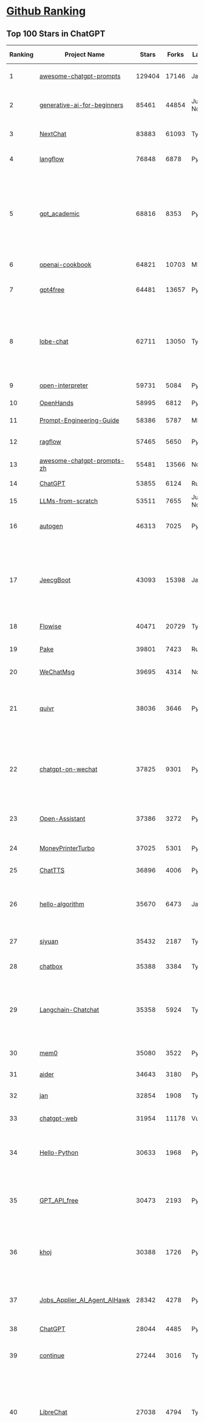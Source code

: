 [Github Ranking](../README.md)
==========

## Top 100 Stars in ChatGPT

| Ranking | Project Name | Stars | Forks | Language | Open Issues | Description | Last Commit |
| ------- | ------------ | ----- | ----- | -------- | ----------- | ----------- | ----------- |
| 1 | [awesome-chatgpt-prompts](https://github.com/f/awesome-chatgpt-prompts) | 129404 | 17146 | JavaScript | 0 | This repo includes ChatGPT prompt curation to use ChatGPT and other LLM tools better. | 2025-06-18T17:50:37Z |
| 2 | [generative-ai-for-beginners](https://github.com/microsoft/generative-ai-for-beginners) | 85461 | 44854 | Jupyter Notebook | 6 | 21 Lessons, Get Started Building with Generative AI  🔗 https://microsoft.github.io/generative-ai-for-beginners/ | 2025-06-23T03:42:30Z |
| 3 | [NextChat](https://github.com/ChatGPTNextWeb/NextChat) | 83883 | 61093 | TypeScript | 636 | ✨ Light and Fast AI Assistant. Support: Web \| iOS \| MacOS \| Android \|  Linux \| Windows | 2025-06-19T12:18:29Z |
| 4 | [langflow](https://github.com/langflow-ai/langflow) | 76848 | 6878 | Python | 425 | Langflow is a powerful tool for building and deploying AI-powered agents and workflows. | 2025-06-23T00:28:38Z |
| 5 | [gpt_academic](https://github.com/binary-husky/gpt_academic) | 68816 | 8353 | Python | 259 | 为GPT/GLM等LLM大语言模型提供实用化交互接口，特别优化论文阅读/润色/写作体验，模块化设计，支持自定义快捷按钮&函数插件，支持Python和C++等项目剖析&自译解功能，PDF/LaTex论文翻译&总结功能，支持并行问询多种LLM模型，支持chatglm3等本地模型。接入通义千问, deepseekcoder, 讯飞星火, 文心一言, llama2, rwkv, claude2, moss等。 | 2025-06-22T17:12:11Z |
| 6 | [openai-cookbook](https://github.com/openai/openai-cookbook) | 64821 | 10703 | MDX | 27 | Examples and guides for using the OpenAI API | 2025-06-20T15:03:21Z |
| 7 | [gpt4free](https://github.com/xtekky/gpt4free) | 64481 | 13657 | Python | 13 | The official gpt4free repository \| various collection of powerful language models \| o4, o3 and deepseek r1, gpt-4.1, gemini 2.5 | 2025-06-21T14:54:46Z |
| 8 | [lobe-chat](https://github.com/lobehub/lobe-chat) | 62711 | 13050 | TypeScript | 774 | 🤯 Lobe Chat - an open-source, modern design AI chat framework. Supports multiple AI providers (OpenAI / Claude 4 / Gemini / DeepSeek / Ollama / Qwen), Knowledge Base (file upload / knowledge management / RAG ), Multi-Modal (Plugins / Artifacts / MCP) and thinking. One-click FREE deployment of your private ChatGPT/ Claude / DeepSeek application. | 2025-06-23T02:30:49Z |
| 9 | [open-interpreter](https://github.com/OpenInterpreter/open-interpreter) | 59731 | 5084 | Python | 220 | A natural language interface for computers | 2025-04-23T07:18:30Z |
| 10 | [OpenHands](https://github.com/All-Hands-AI/OpenHands) | 58995 | 6812 | Python | 280 | 🙌 OpenHands: Code Less, Make More | 2025-06-23T03:49:30Z |
| 11 | [Prompt-Engineering-Guide](https://github.com/dair-ai/Prompt-Engineering-Guide) | 58386 | 5787 | MDX | 147 | 🐙 Guides, papers, lecture, notebooks and resources for prompt engineering | 2025-06-19T17:22:23Z |
| 12 | [ragflow](https://github.com/infiniflow/ragflow) | 57465 | 5650 | Python | 2260 | RAGFlow is an open-source RAG (Retrieval-Augmented Generation) engine based on deep document understanding. | 2025-06-23T01:51:28Z |
| 13 | [awesome-chatgpt-prompts-zh](https://github.com/PlexPt/awesome-chatgpt-prompts-zh) | 55481 | 13566 | None | 38 | ChatGPT 中文调教指南。各种场景使用指南。学习怎么让它听你的话。 | 2025-01-01T08:34:33Z |
| 14 | [ChatGPT](https://github.com/lencx/ChatGPT) | 53855 | 6124 | Rust | 808 | 🔮 ChatGPT Desktop Application (Mac, Windows and Linux) | 2024-08-29T17:58:11Z |
| 15 | [LLMs-from-scratch](https://github.com/rasbt/LLMs-from-scratch) | 53511 | 7655 | Jupyter Notebook | 4 | Implement a ChatGPT-like LLM in PyTorch from scratch, step by step | 2025-06-22T22:48:36Z |
| 16 | [autogen](https://github.com/microsoft/autogen) | 46313 | 7025 | Python | 390 | A programming framework for agentic AI 🤖 PyPi: autogen-agentchat Discord: https://aka.ms/autogen-discord Office Hour: https://aka.ms/autogen-officehour | 2025-06-22T07:47:12Z |
| 17 | [JeecgBoot](https://github.com/jeecgboot/JeecgBoot) | 43093 | 15398 | Java | 31 | 🔥集成完善AIGC应用的低代码平台，旨在帮助企业快速实现低代码开发和构建、部署个性化的 AI 应用。 前后端分离 SpringBoot，SpringCloud，Ant Design&Vue3，Mybatis，Shiro！强大的代码生成器让前后端代码一键生成，无需写任何代码! 成套AI大模型功能: AI模型管理、AI应用、知识库、AI流程编排、AI对话助手等； | 2025-06-13T07:56:40Z |
| 18 | [Flowise](https://github.com/FlowiseAI/Flowise) | 40471 | 20729 | TypeScript | 539 | Build AI Agents, Visually | 2025-06-22T14:48:12Z |
| 19 | [Pake](https://github.com/tw93/Pake) | 39801 | 7423 | Rust | 64 | 🤱🏻 Turn any webpage into a desktop app with Rust.  🤱🏻 利用 Rust 轻松构建轻量级多端桌面应用 | 2025-03-25T12:35:16Z |
| 20 | [WeChatMsg](https://github.com/LC044/WeChatMsg) | 39695 | 4314 | None | 0 | None | 2025-04-26T17:26:17Z |
| 21 | [quivr](https://github.com/QuivrHQ/quivr) | 38036 | 3646 | Python | 1 | Opiniated RAG for integrating GenAI in your apps 🧠   Focus on your product rather than the RAG. Easy integration in existing products with customisation!  Any LLM: GPT4, Groq, Llama. Any Vectorstore: PGVector, Faiss. Any Files. Anyway you want.  | 2025-06-19T13:03:05Z |
| 22 | [chatgpt-on-wechat](https://github.com/zhayujie/chatgpt-on-wechat) | 37825 | 9301 | Python | 292 | 基于大模型搭建的聊天机器人，同时支持 微信公众号、企业微信应用、飞书、钉钉 等接入，可选择ChatGPT/Claude/DeepSeek/文心一言/讯飞星火/通义千问/ Gemini/GLM-4/Kimi/LinkAI，能处理文本、语音和图片，访问操作系统和互联网，支持基于自有知识库进行定制企业智能客服。 | 2025-06-15T09:44:55Z |
| 23 | [Open-Assistant](https://github.com/LAION-AI/Open-Assistant) | 37386 | 3272 | Python | 228 | OpenAssistant is a chat-based assistant that understands tasks, can interact with third-party systems, and retrieve information dynamically to do so. | 2024-08-17T01:55:35Z |
| 24 | [MoneyPrinterTurbo](https://github.com/harry0703/MoneyPrinterTurbo) | 37025 | 5301 | Python | 163 | 利用AI大模型，一键生成高清短视频 Generate short videos with one click using AI LLM. | 2025-06-11T06:34:54Z |
| 25 | [ChatTTS](https://github.com/2noise/ChatTTS) | 36896 | 4006 | Python | 57 | A generative speech model for daily dialogue. | 2025-05-23T13:00:56Z |
| 26 | [hello-algorithm](https://github.com/geekxh/hello-algorithm) | 35670 | 6473 | Java | 11 | 🌍 针对小白的算法训练 \| 包括四部分：①.大厂面经 ②.力扣图解  ③.千本开源电子书 ④.百张技术思维导图（项目花了上百小时，希望可以点 star 支持，🌹感谢~）推荐免费ChatGPT使用网站 | 2023-06-13T04:13:17Z |
| 27 | [siyuan](https://github.com/siyuan-note/siyuan) | 35432 | 2187 | TypeScript | 397 | A privacy-first, self-hosted, fully open source personal knowledge management software, written in typescript and golang. | 2025-06-23T03:39:25Z |
| 28 | [chatbox](https://github.com/chatboxai/chatbox) | 35388 | 3384 | TypeScript | 725 | User-friendly Desktop Client App for AI Models/LLMs (GPT, Claude, Gemini, Ollama...) | 2025-06-17T08:08:07Z |
| 29 | [Langchain-Chatchat](https://github.com/chatchat-space/Langchain-Chatchat) | 35358 | 5924 | TypeScript | 167 | Langchain-Chatchat（原Langchain-ChatGLM）基于 Langchain 与 ChatGLM, Qwen 与 Llama 等语言模型的 RAG 与 Agent 应用 \| Langchain-Chatchat (formerly langchain-ChatGLM), local knowledge based LLM (like ChatGLM, Qwen and Llama) RAG and Agent app with langchain  | 2025-03-25T15:45:51Z |
| 30 | [mem0](https://github.com/mem0ai/mem0) | 35080 | 3522 | Python | 348 | Memory for AI Agents; Announcing OpenMemory MCP - local and secure memory management. | 2025-06-22T18:16:09Z |
| 31 | [aider](https://github.com/Aider-AI/aider) | 34643 | 3180 | Python | 891 | aider is AI pair programming in your terminal | 2025-06-20T21:02:17Z |
| 32 | [jan](https://github.com/menloresearch/jan) | 32854 | 1908 | TypeScript | 118 | Jan is an open source alternative to ChatGPT that runs 100% offline on your computer | 2025-06-23T02:49:36Z |
| 33 | [chatgpt-web](https://github.com/Chanzhaoyu/chatgpt-web) | 31954 | 11178 | Vue | 0 | 用 Express 和  Vue3 搭建的 ChatGPT 演示网页 | 2024-08-16T15:26:57Z |
| 34 | [Hello-Python](https://github.com/mouredev/Hello-Python) | 30633 | 1968 | Python | 23 | Curso para aprender el lenguaje de programación Python desde cero y para principiantes. 100 clases, 44 horas en vídeo, código, proyectos y grupo de chat. Fundamentos, frontend, backend, testing, IA... | 2025-02-28T12:39:35Z |
| 35 | [GPT_API_free](https://github.com/chatanywhere/GPT_API_free) | 30473 | 2193 | Python | 17 | Free ChatGPT&DeepSeek API Key，免费ChatGPT&DeepSeek API。免费接入DeepSeek API和GPT4 API，支持 gpt \| deepseek \| claude \| gemini \| grok 等排名靠前的常用大模型。 | 2025-05-17T17:09:25Z |
| 36 | [khoj](https://github.com/khoj-ai/khoj) | 30388 | 1726 | Python | 76 | Your AI second brain. Self-hostable. Get answers from the web or your docs. Build custom agents, schedule automations, do deep research. Turn any online or local LLM into your personal, autonomous AI (gpt, claude, gemini, llama, qwen, mistral). Get started - free. | 2025-06-20T22:10:05Z |
| 37 | [Jobs_Applier_AI_Agent_AIHawk](https://github.com/feder-cr/Jobs_Applier_AI_Agent_AIHawk) | 28342 | 4278 | Python | 11 | AIHawk aims to easy job hunt process by automating the job application process. Utilizing artificial intelligence, it enables users to apply for multiple jobs in a tailored way. | 2025-05-28T13:24:12Z |
| 38 | [ChatGPT](https://github.com/acheong08/ChatGPT) | 28044 | 4485 | Python | 11 | Reverse engineered ChatGPT API | 2023-08-02T06:02:10Z |
| 39 | [continue](https://github.com/continuedev/continue) | 27244 | 3016 | TypeScript | 903 | ⏩ Create, share, and use custom AI code assistants with our open-source IDE extensions and hub of models, rules, prompts, docs, and other building blocks | 2025-06-23T03:10:24Z |
| 40 | [LibreChat](https://github.com/danny-avila/LibreChat) | 27038 | 4794 | TypeScript | 162 | Enhanced ChatGPT Clone: Features Agents, DeepSeek, Anthropic, AWS, OpenAI, Assistants API, Azure, Groq, o1, GPT-4o, Mistral, OpenRouter, Vertex AI, Gemini, Artifacts, AI model switching, message search, Code Interpreter, langchain, DALL-E-3, OpenAPI Actions, Functions, Secure Multi-User Auth, Presets, open-source for self-hosting. Active project. | 2025-06-23T03:51:48Z |
| 41 | [one-api](https://github.com/songquanpeng/one-api) | 25819 | 5248 | JavaScript | 860 | LLM API 管理 & 分发系统，支持 OpenAI、Azure、Anthropic Claude、Google Gemini、DeepSeek、字节豆包、ChatGLM、文心一言、讯飞星火、通义千问、360 智脑、腾讯混元等主流模型，统一 API 适配，可用于 key 管理与二次分发。单可执行文件，提供 Docker 镜像，一键部署，开箱即用。LLM API management & key redistribution system, unifying multiple providers under a single API. Single binary, Docker-ready, with an English UI. | 2025-02-21T11:30:22Z |
| 42 | [openai-translator](https://github.com/openai-translator/openai-translator) | 24487 | 1795 | TypeScript | 479 | 基于 ChatGPT API 的划词翻译浏览器插件和跨平台桌面端应用    -    Browser extension and cross-platform desktop application for translation based on ChatGPT API. | 2024-11-16T20:34:00Z |
| 43 | [void](https://github.com/voideditor/void) | 24322 | 1621 | TypeScript | 200 | None | 2025-06-21T21:57:08Z |
| 44 | [Chat2DB](https://github.com/CodePhiliaX/Chat2DB) | 23336 | 2534 | Java | 0 | 🔥🔥🔥AI-driven database tool and SQL client, The hottest GUI client, supporting MySQL, Oracle, PostgreSQL, DB2, SQL Server, DB2, SQLite, H2, ClickHouse, and more. | 2025-05-22T02:29:00Z |
| 45 | [LLaVA](https://github.com/haotian-liu/LLaVA) | 22851 | 2525 | Python | 1076 | [NeurIPS'23 Oral] Visual Instruction Tuning (LLaVA) built towards GPT-4V level capabilities and beyond. | 2024-08-12T09:52:38Z |
| 46 | [SmsForwarder](https://github.com/pppscn/SmsForwarder) | 21557 | 2796 | Kotlin | 32 | 短信转发器——监控Android手机短信、来电、APP通知，并根据指定规则转发到其他手机：钉钉群自定义机器人、钉钉企业内机器人、企业微信群机器人、飞书机器人、企业微信应用消息、邮箱、bark、webhook、Telegram机器人、Server酱、PushPlus、手机短信等。包括主动控制服务端与客户端，让你轻松远程发短信、查短信、查通话、查话簿、查电量等。（V3.0 新增）PS.这个APK主要是学习与自用，如有BUG请提ISSUE，同时欢迎大家提PR指正 | 2025-05-11T11:50:56Z |
| 47 | [chatgpt-retrieval-plugin](https://github.com/openai/chatgpt-retrieval-plugin) | 21197 | 3683 | Python | 172 | The ChatGPT Retrieval Plugin lets you easily find personal or work documents by asking questions in natural language. | 2024-07-04T22:00:16Z |
| 48 | [architecture.of.internet-product](https://github.com/davideuler/architecture.of.internet-product) | 20293 | 4687 | HTML | 3 | 互联网公司技术架构，微信/淘宝/微博/腾讯/阿里/美团点评/百度/OpenAI/Google/Facebook/Amazon/eBay的架构，欢迎PR补充 | 2024-02-17T12:02:24Z |
| 49 | [best-of-ml-python](https://github.com/ml-tooling/best-of-ml-python) | 20228 | 2801 | None | 23 | 🏆 A ranked list of awesome machine learning Python libraries. Updated weekly. | 2025-06-19T15:54:50Z |
| 50 | [awesome-free-chatgpt](https://github.com/LiLittleCat/awesome-free-chatgpt) | 20069 | 1391 | Python | 58 | 🆓免费的 ChatGPT 镜像网站列表，持续更新。List of free ChatGPT mirror sites, continuously updated.  | 2025-06-03T11:18:05Z |
| 51 | [ChatPaper](https://github.com/kaixindelele/ChatPaper) | 18946 | 1950 | Python | 67 | Use ChatGPT to summarize the arXiv papers. 全流程加速科研，利用chatgpt进行论文全文总结+专业翻译+润色+审稿+审稿回复 | 2024-04-04T02:45:02Z |
| 52 | [vpncn.github.io](https://github.com/vpncn/vpncn.github.io) | 17798 | 1560 | HTML | 0 | 2025中国翻墙软件VPN推荐以及科学上网避坑，稳定好用。对比SSR机场、蓝灯、V2ray、老王VPN、VPS搭建梯子等科学上网与翻墙软件，中国最新科学上网翻墙梯子VPN下载推荐，访问Chatgpt。 | 2025-05-08T15:56:42Z |
| 53 | [repomix](https://github.com/yamadashy/repomix) | 17098 | 747 | TypeScript | 94 | 📦 Repomix is a powerful tool that packs your entire repository into a single, AI-friendly file. Perfect for when you need to feed your codebase to Large Language Models (LLMs) or other AI tools like Claude, ChatGPT, DeepSeek, Perplexity, Gemini, Gemma, Llama, Grok, and more. | 2025-06-23T02:11:23Z |
| 54 | [carrot](https://github.com/xx025/carrot) | 17055 | 1449 | None | 0 | Free ChatGPT Site List 这儿为你准备了众多免费好用的ChatGPT镜像站点 | 2025-05-12T16:04:05Z |
| 55 | [ai-chatbot](https://github.com/vercel/ai-chatbot) | 16701 | 4776 | TypeScript | 208 | A full-featured, hackable Next.js AI chatbot built by Vercel | 2025-06-03T22:05:39Z |
| 56 | [FinGPT](https://github.com/AI4Finance-Foundation/FinGPT) | 16464 | 2338 | Jupyter Notebook | 72 | FinGPT: Open-Source Financial Large Language Models!  Revolutionize 🔥    We release the trained model on HuggingFace. | 2024-12-26T03:22:34Z |
| 57 | [ChatALL](https://github.com/ai-shifu/ChatALL) | 15834 | 1682 | JavaScript | 227 |  Concurrently chat with ChatGPT, Bing Chat, Bard, Alpaca, Vicuna, Claude, ChatGLM, MOSS, 讯飞星火, 文心一言 and more, discover the best answers | 2025-06-12T01:05:22Z |
| 58 | [web-llm](https://github.com/mlc-ai/web-llm) | 15733 | 1031 | TypeScript | 108 | High-performance In-browser LLM Inference Engine  | 2025-05-05T03:17:42Z |
| 59 | [DocsGPT](https://github.com/arc53/DocsGPT) | 15719 | 1671 | TypeScript | 22 | DocsGPT is an open-source genAI tool that helps users get reliable answers from knowledge source, while avoiding hallucinations. It enables private and reliable information retrieval, with tooling and agentic system capability built in. | 2025-06-22T13:02:17Z |
| 60 | [kirara-ai](https://github.com/lss233/kirara-ai) | 15504 | 1685 | Python | 18 | 🤖 可 DIY 的 多模态 AI 聊天机器人 \| 🚀 快速接入 微信、 QQ、Telegram、等聊天平台 \| 🦈支持DeepSeek、Grok、Claude、Ollama、Gemini、OpenAI \| 工作流系统、网页搜索、AI画图、人设调教、虚拟女仆、语音对话 \|  | 2025-05-24T15:31:21Z |
| 61 | [ChuanhuChatGPT](https://github.com/GaiZhenbiao/ChuanhuChatGPT) | 15412 | 2278 | Python | 122 | GUI for ChatGPT API and many LLMs. Supports agents, file-based QA, GPT finetuning and query with web search. All with a neat UI. | 2025-03-13T09:36:38Z |
| 62 | [leedl-tutorial](https://github.com/datawhalechina/leedl-tutorial) | 15311 | 3044 | Jupyter Notebook | 2 | 《李宏毅深度学习教程》（李宏毅老师推荐👍，苹果书🍎），PDF下载地址：https://github.com/datawhalechina/leedl-tutorial/releases | 2025-06-13T15:25:49Z |
| 63 | [open-im-server](https://github.com/openimsdk/open-im-server) | 14894 | 2621 | Go | 96 | IM Chat ChatGPT | 2025-06-19T03:51:51Z |
| 64 | [novel](https://github.com/steven-tey/novel) | 14884 | 1247 | TypeScript | 104 | Notion-style WYSIWYG editor with AI-powered autocompletion. | 2025-01-18T14:26:33Z |
| 65 | [KeepChatGPT](https://github.com/xcanwin/KeepChatGPT) | 14832 | 737 | JavaScript | 99 | 这是一款提高ChatGPT的数据安全能力和效率的插件。并且免费共享大量创新功能，如：自动刷新、保持活跃、数据安全、取消审计、克隆对话、言无不尽、净化页面、展示大屏、拦截跟踪、日新月异、明察秋毫等。让我们的AI体验无比安全、顺畅、丝滑、高效、简洁。 | 2025-05-28T21:11:03Z |
| 66 | [CosyVoice](https://github.com/FunAudioLLM/CosyVoice) | 14733 | 1549 | Python | 747 | Multi-lingual large voice generation model, providing inference, training and deployment full-stack ability. | 2025-06-12T08:21:43Z |
| 67 | [botpress](https://github.com/botpress/botpress) | 13840 | 2032 | TypeScript | 13 | The open-source hub to build & deploy GPT/LLM Agents ⚡️ | 2025-06-20T20:23:14Z |
| 68 | [RWKV-LM](https://github.com/BlinkDL/RWKV-LM) | 13730 | 917 | Python | 109 | RWKV (pronounced RwaKuv) is an RNN with great LLM performance, which can also be directly trained like a GPT transformer (parallelizable). We are at RWKV-7 "Goose". So it's combining the best of RNN and transformer - great performance, linear time, constant space (no kv-cache), fast training, infinite ctx_len, and free sentence embedding. | 2025-06-17T12:02:32Z |
| 69 | [wechat-chatgpt](https://github.com/fuergaosi233/wechat-chatgpt) | 13311 | 3828 | TypeScript | 0 | Use ChatGPT On Wechat via wechaty | 2024-05-20T09:44:41Z |
| 70 | [chatgpt-google-extension](https://github.com/wong2/chatgpt-google-extension) | 13215 | 1491 | TypeScript | 98 | This project is deprecated. Check my new project ChatHub: | 2024-08-14T17:49:27Z |
| 71 | [onyx](https://github.com/onyx-dot-app/onyx) | 13054 | 1730 | Python | 145 | Gen-AI Chat for Teams - Think ChatGPT if it had access to your team's unique knowledge. | 2025-06-23T02:00:53Z |
| 72 | [gorilla](https://github.com/ShishirPatil/gorilla) | 12183 | 1153 | Python | 99 | Gorilla: Training and Evaluating LLMs for Function Calls (Tool Calls) | 2025-06-21T09:34:11Z |
| 73 | [LangBot](https://github.com/RockChinQ/LangBot) | 12151 | 938 | Python | 93 | 🤩 Easy-to-use global IM bot platform designed for the LLM era / 简单易用的大模型即时通信机器人开发平台 ⚡️ Bots for QQ / QQ频道 / Discord / WeChat（企业微信、个人微信）/ Telegram / 飞书 / 钉钉 / Slack 🧩 Integrated with ChatGPT、DeepSeek、Dify、n8n、Claude、Google Gemini、xAI、PPIO、Ollama、阿里云百炼、SiliconFlow、Qwen、Moonshot、SillyTraven、MCP、WeClone etc. LLM & Agent | 2025-06-19T02:38:02Z |
| 74 | [MOSS](https://github.com/OpenMOSS/MOSS) | 12054 | 1146 | Python | 235 | An open-source tool-augmented conversational language model from Fudan University | 2024-07-13T14:52:59Z |
| 75 | [MoneyPrinter](https://github.com/FujiwaraChoki/MoneyPrinter) | 11899 | 1522 | Python | 8 | Automate Creation of YouTube Shorts using MoviePy. | 2025-03-20T07:46:34Z |
| 76 | [h2ogpt](https://github.com/h2oai/h2ogpt) | 11843 | 1293 | Python | 288 | Private chat with local GPT with document, images, video, etc. 100% private, Apache 2.0. Supports oLLaMa, Mixtral, llama.cpp, and more. Demo: https://gpt.h2o.ai/ https://gpt-docs.h2o.ai/ | 2025-05-25T19:02:29Z |
| 77 | [LLMSurvey](https://github.com/RUCAIBox/LLMSurvey) | 11604 | 906 | Python | 22 | The official GitHub page for the survey paper "A Survey of Large Language Models". | 2025-03-11T09:51:42Z |
| 78 | [open-saas](https://github.com/wasp-lang/open-saas) | 11315 | 1195 | TypeScript | 81 | A free, open-source SaaS app starter for React & Node.js with superpowers. Full-featured. Community-driven. | 2025-06-20T11:23:35Z |
| 79 | [mi-gpt](https://github.com/idootop/mi-gpt) | 11237 | 1453 | TypeScript | 3 | 🏠 将小爱音箱接入 ChatGPT 和豆包，改造成你的专属语音助手。 | 2025-05-21T15:58:11Z |
| 80 | [awesome-chatgpt-zh](https://github.com/EmbraceAGI/awesome-chatgpt-zh) | 11192 | 925 | Python | 0 | ChatGPT 中文指南🔥，ChatGPT 中文调教指南，指令指南，应用开发指南，精选资源清单，更好的使用 chatGPT 让你的生产力 up up up! 🚀 | 2024-11-05T10:24:21Z |
| 81 | [shell_gpt](https://github.com/TheR1D/shell_gpt) | 11023 | 882 | Python | 86 | A command-line productivity tool powered by AI large language models like GPT-4, will help you accomplish your tasks faster and more efficiently. | 2025-04-11T08:40:09Z |
| 82 | [llama-gpt](https://github.com/getumbrel/llama-gpt) | 10981 | 712 | TypeScript | 84 | A self-hosted, offline, ChatGPT-like chatbot. Powered by Llama 2. 100% private, with no data leaving your device. New: Code Llama support! | 2024-04-23T18:56:06Z |
| 83 | [chatGPTBox](https://github.com/ChatGPTBox-dev/chatGPTBox) | 10589 | 819 | JavaScript | 334 | Integrating ChatGPT into your browser deeply, everything you need is here | 2025-06-10T15:50:45Z |
| 84 | [promptflow](https://github.com/microsoft/promptflow) | 10482 | 993 | Python | 63 | Build high-quality LLM apps - from prototyping, testing to production deployment and monitoring. | 2025-06-16T21:55:08Z |
| 85 | [go-openai](https://github.com/sashabaranov/go-openai) | 10087 | 1624 | Go | 151 | OpenAI ChatGPT, GPT-3, GPT-4, DALL·E, Whisper API wrapper for Go | 2025-06-17T10:00:15Z |
| 86 | [LangGPT](https://github.com/langgptai/LangGPT) | 10025 | 803 | Jupyter Notebook | 0 | LangGPT: Empowering everyone to become a prompt expert!🚀  Structured Prompt，Language of GPT, 结构化提示词，结构化Prompt, Created by 「云中江树」 | 2025-06-07T16:53:57Z |
| 87 | [chainlit](https://github.com/Chainlit/chainlit) | 9996 | 1381 | TypeScript | 392 | Build Conversational AI in minutes ⚡️ | 2025-06-05T12:11:47Z |
| 88 | [AstrBot](https://github.com/AstrBotDevs/AstrBot) | 9978 | 688 | Python | 215 | ✨ 易上手的多平台 LLM 聊天机器人及开发框架 ✨ 平台支持 QQ、QQ频道、Telegram、微信、企微、飞书、钉钉 \| 知识库、MCP 服务器、OpenAI、DeepSeek、Gemini、硅基流动、月之暗面、Ollama、OneAPI、Dify 等。 WebUI。 | 2025-06-22T17:18:14Z |
| 89 | [ChatGPT_DAN](https://github.com/0xk1h0/ChatGPT_DAN) | 9690 | 875 | None | 69 | ChatGPT DAN, Jailbreaks prompt | 2024-08-17T04:06:53Z |
| 90 | [ChatRWKV](https://github.com/BlinkDL/ChatRWKV) | 9494 | 703 | Python | 33 | ChatRWKV is like ChatGPT but powered by RWKV (100% RNN) language model, and open source. | 2025-05-07T12:41:32Z |
| 91 | [chatgpt_system_prompt](https://github.com/LouisShark/chatgpt_system_prompt) | 9339 | 1335 | HTML | 0 | A collection of GPT system prompts and various prompt injection/leaking knowledge. | 2025-06-20T04:37:03Z |
| 92 | [Bob](https://github.com/ripperhe/Bob) | 9335 | 524 | None | 108 | Bob 是一款 macOS 平台的翻译和 OCR 软件。 | 2025-01-24T08:30:17Z |
| 93 | [BingGPT](https://github.com/dice2o/BingGPT) | 9158 | 697 | JavaScript | 235 | Desktop application of new Bing's AI-powered chat (Windows, macOS and Linux) | 2024-02-08T15:06:01Z |
| 94 | [hamulete](https://github.com/hoochanlon/hamulete) | 9150 | 1881 | Python | 0 | 🏔️国立台湾大学、新加坡国立大学、早稻田大学、东京大学，中央研究院（台湾）以及中国重点高校及科研机构，社科、经济、数学、博弈论、哲学、系统工程类学术论文等知识库。 | 2025-02-14T08:23:04Z |
| 95 | [chat-ui](https://github.com/huggingface/chat-ui) | 8879 | 1342 | TypeScript | 318 | Open source codebase powering the HuggingChat app | 2025-06-16T13:02:01Z |
| 96 | [go-proxy-bingai](https://github.com/adams549659584/go-proxy-bingai) | 8714 | 12876 | HTML | 216 | 用 Vue3 和 Go 搭建的微软 New Bing 演示站点，拥有一致的 UI 体验，支持 ChatGPT 提示词，国内可用。 | 2024-03-20T07:24:11Z |
| 97 | [reference](https://github.com/Fechin/reference) | 8523 | 1072 | EJS | 261 | ⭕ Share quick reference cheat sheet for developers. | 2025-06-21T02:08:01Z |
| 98 | [MyIP](https://github.com/jason5ng32/MyIP) | 8522 | 943 | Vue | 1 | The best IP Toolbox. Easy to check what's your IPs, IP geolocation, check for DNS leaks, examine WebRTC connections, speed test, ping test, MTR test, check website availability, whois search and more! \|\| 🇨🇳 可能是最好用的IP工具箱。轻松检查你的 IP，IP 地理位置，检查DNS泄漏，检查 WebRTC 连接，速度测试，ping 测试，MTR测试，检查网站可用性，查询 Whois 信息等等。 | 2025-06-17T12:58:26Z |
| 99 | [LMFlow](https://github.com/OptimalScale/LMFlow) | 8435 | 836 | Python | 73 | An Extensible Toolkit for Finetuning and Inference of Large Foundation Models. Large Models for All. | 2025-05-15T09:24:46Z |
| 100 | [coai](https://github.com/coaidev/coai) | 8429 | 1132 | TypeScript | 22 | 🚀 Next Generation AI One-Stop Internationalization Solution. 🚀 下一代 AI 一站式 B/C 端解决方案，支持 OpenAI，Midjourney，Claude，讯飞星火，Stable Diffusion，DALL·E，ChatGLM，通义千问，腾讯混元，360 智脑，百川 AI，火山方舟，新必应，Gemini，Moonshot 等模型，支持对话分享，自定义预设，云端同步，模型市场，支持弹性计费和订阅计划模式，支持图片解析，支持联网搜索，支持模型缓存，丰富美观的后台管理与仪表盘数据统计。 | 2025-04-30T19:12:53Z |


